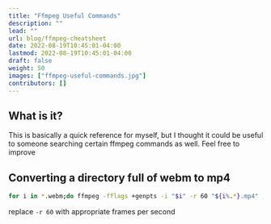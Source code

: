 ```yaml
---
title: "Ffmpeg Useful Commands"
description: ""
lead: ""
url: blog/ffmpeg-cheatsheet
date: 2022-08-19T10:45:01-04:00
lastmod: 2022-08-19T10:45:01-04:00
draft: false
weight: 50
images: ["ffmpeg-useful-commands.jpg"]
contributors: []
---
```


## What is it?

This is basically a quick reference for myself, but I thought it could be useful to someone searching
certain ffmpeg commands as well. Feel free to improve

## Converting a directory full of webm to mp4

```bash
for i in *.webm;do ffmpeg -fflags +genpts -i "$i" -r 60 "${i%.*}.mp4" ;done
```

replace `-r 60` with appropriate frames per second

